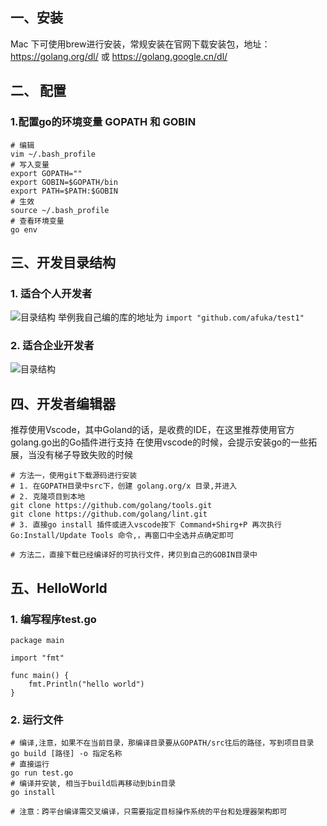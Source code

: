 ## 一、安装

Mac 下可使用brew进行安装，常规安装在官网下载安装包，地址：https://golang.org/dl/  或 https://golang.google.cn/dl/

## 二、 配置

### 1.配置go的环境变量 GOPATH 和 GOBIN
```
# 编辑
vim ~/.bash_profile
# 写入变量
export GOPATH=""
export GOBIN=$GOPATH/bin
export PATH=$PATH:$GOBIN
# 生效
source ~/.bash_profile
# 查看环境变量
go env
```

## 三、开发目录结构

### 1. 适合个人开发者
![目录结构](/Users/afuka/Documents/Typora/Go/assert/目录结构.png)
举例我自己编的库的地址为 `import "github.com/afuka/test1"`

### 2. 适合企业开发者
![目录结构](/Users/afuka/Documents/Typora/Go/assert/目录结构2.png)

## 四、开发者编辑器
推荐使用Vscode，其中Goland的话，是收费的IDE，在这里推荐使用官方golang.go出的Go插件进行支持
在使用vscode的时候，会提示安装go的一些拓展，当没有梯子导致失败的时候
```
# 方法一，使用git下载源码进行安装
# 1. 在GOPATH目录中src下，创建 golang.org/x 目录,并进入
# 2. 克隆项目到本地
git clone https://github.com/golang/tools.git
git clone https://github.com/golang/lint.git
# 3. 直接go install 插件或进入vscode按下 Command+Shirg+P 再次执行 Go:Install/Update Tools 命令,，再窗口中全选并点确定即可

# 方法二，直接下载已经编译好的可执行文件，拷贝到自己的GOBIN目录中
```

## 五、HelloWorld
### 1. 编写程序test.go
```
package main

import "fmt"

func main() {
	fmt.Println("hello world")
}
```
### 2. 运行文件
```
# 编译,注意，如果不在当前目录，那编译目录要从GOPATH/src往后的路径，写到项目目录
go build [路径] -o 指定名称
# 直接运行
go run test.go
# 编译并安装, 相当于build后再移动到bin目录
go install 

# 注意：跨平台编译需交叉编译，只需要指定目标操作系统的平台和处理器架构即可
```